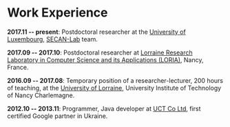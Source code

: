 # Work Experience

**2017.11 -- present**:	Postdoctoral researcher at the [University of Luxembourg](https://wwwen.uni.lu/), [SECAN-Lab](https://secan-lab.uni.lu/) team.

**2017.09 -- 2017.10**:	Postdoctoral researcher at [Lorraine Research Laboratory in Computer Science and its Applications (LORIA)](https://www.loria.fr/en/), Nancy, France.

**2016.09 -- 2017.08**: Temporary position of a researcher-lecturer, 200 hours of teaching, at the [University of Lorraine](https://www.univ-lorraine.fr/), University Institute of Technology of Nancy Charlemagne.

**2012.10 -- 2013.11**: Programmer, Java developer at	[UCT Co Ltd](https://uct.ua/), first certified Google partner in Ukraine.



